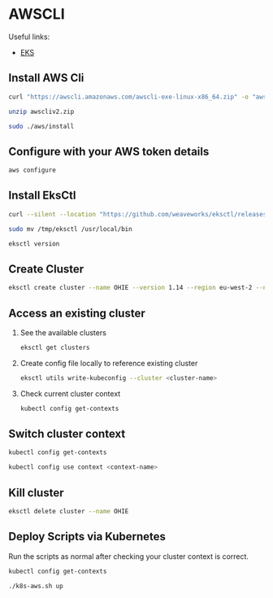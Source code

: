# AWSCLI

Useful links:

- [EKS](https://docs.aws.amazon.com/eks/latest/userguide/getting-started-console.html)

## Install AWS Cli

```sh
curl "https://awscli.amazonaws.com/awscli-exe-linux-x86_64.zip" -o "awscliv2.zip"

unzip awscliv2.zip

sudo ./aws/install
```

## Configure with your AWS token details

```sh
aws configure
```

## Install EksCtl

```sh
curl --silent --location "https://github.com/weaveworks/eksctl/releases/download/latest_release/eksctl_$(uname -s)_amd64.tar.gz" | tar xz -C /tmp

sudo mv /tmp/eksctl /usr/local/bin

eksctl version
```

## Create Cluster

```sh
eksctl create cluster --name OHIE --version 1.14 --region eu-west-2 --nodegroup-name ohie-workers --node-type t3.medium --nodes 3 --nodes-min 1 --nodes-max 8 --ssh-access --ssh-public-key ~/.ssh/<rsa>.pub --managed
```

## Access an existing cluster

1. See the available clusters

    ```sh
    eksctl get clusters
    ```

1. Create config file locally to reference existing cluster

    ```sh
    eksctl utils write-kubeconfig --cluster <cluster-name>
    ```

1. Check current cluster context

    ```sh
    kubectl config get-contexts
    ```

## Switch cluster context

```sh
kubectl config get-contexts

kubectl config use context <context-name>
```

## Kill cluster

```sh
eksctl delete cluster --name OHIE
```

## Deploy Scripts via Kubernetes

Run the scripts as normal after checking your cluster context is correct.

```sh
kubectl config get-contexts

./k8s-aws.sh up
```
